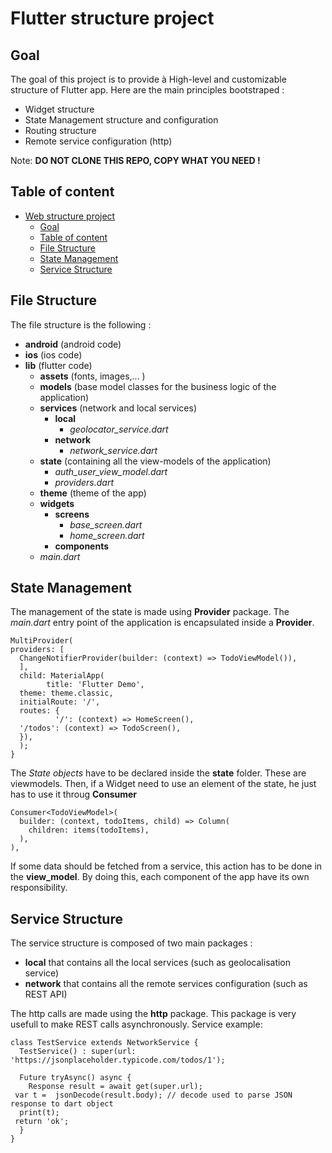 # Flutter structure project
## Goal
The goal of this project is to provide à High-level and customizable structure of Flutter app.
Here are the main principles bootstraped :
* Widget structure
* State Management structure and configuration
* Routing structure
* Remote service configuration (http)

Note: **DO NOT CLONE THIS REPO, COPY WHAT YOU NEED !**

## Table of content

- [Web structure project](#web-structure-project)
  - [Goal](#goal)
  - [Table of content](#table-of-content)
  - [File Structure](#file-structure)
  - [State Management](#state-management)
  - [Service Structure](#service-structure)

## File Structure
The file structure is the following :

- **android** (android code)
- **ios** (ios code)
- **lib** (flutter code)
	- **assets** (fonts, images,... )
	- **models** (base model classes for the business logic of the application)
	- **services** (network and local services)
		- **local**
		    - *geolocator_service.dart*
		- **network**
		    - *network_service.dart*
	- **state** (containing all the view-models of the application)
	    - *auth_user_view_model.dart*
	    - *providers.dart*
	- **theme** (theme of the app)
	- **widgets**
		- **screens**
		    - *base_screen.dart*
			- *home_screen.dart*
		- **components**
	- *main.dart*

## State Management
The management of the state is made using **Provider** package.
The *main.dart* entry point of the application is encapsulated inside a **Provider**.

    MultiProvider(
    providers: [
      ChangeNotifierProvider(builder: (context) => TodoViewModel()),
	  ],
	  child: MaterialApp(
	        title: 'Flutter Demo',
	  theme: theme.classic,
	  initialRoute: '/',
	  routes: {
	          '/': (context) => HomeScreen(),
	  '/todos': (context) => TodoScreen(),
	  }),
	  );
	}

The *State objects* have to be declared inside the **state** folder. These are viewmodels.
Then, if a Widget need to use an element of the state, he just has to use it throug **Consumer**

    Consumer<TodoViewModel>(
	  builder: (context, todoItems, child) => Column(
	    children: items(todoItems),
	  ),
	),

   If some data should be fetched from a service, this action has to be done in the **view_model**. By doing this, each component of the app have its own responsibility.

## Service Structure
The service structure is composed of two main packages :

- **local** that contains all the local services (such as geolocalisation service)
- **network** that contains all the remote services configuration (such as REST API)

The http calls are made using the **http** package. This package is very usefull to make REST calls asynchronously.
Service example:

    class TestService extends NetworkService {
	  TestService() : super(url: 'https://jsonplaceholder.typicode.com/todos/1');

	  Future tryAsync() async {
	    Response result = await get(super.url);
	 var t =  jsonDecode(result.body); // decode used to parse JSON response to dart object
	  print(t);
	 return 'ok';
	  }
	}

